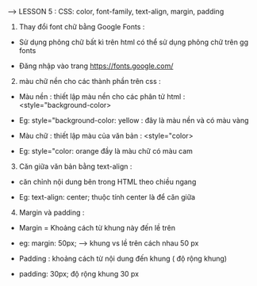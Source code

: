 --> LESSON 5 : CSS: color, font-family, text-align, margin, padding
1) Thay đổi font chữ bằng Google Fonts :
-  Sử dụng phông chữ bất kì trên html có thể sử dụng phông chữ trên gg fonts
+ Đăng nhập vào trang  https://fonts.google.com/
2) màu chữ nền cho các thành phần trên css :
- Màu nền : thiết lập màu nền cho các phân tử html : <style="background-color>
+ Eg: style="background-color: yellow :  đây là màu nền và có màu vàng 
- Màu chữ : thiết lập màu của văn bản : <style="color>
+ Eg: style="color: orange đầy là màu chữ có màu cam
3) Căn giữa văn bản bằng text-align :
- căn chỉnh nội dung bên trong HTML theo chiều ngang
+ Eg: text-align: center; thuộc tính center là để căn giữa
4) Margin và padding :
- Margin = Khoảng cách từ khung này đến lề trên
+ eg:  margin: 50px; --> khung vs lề trên cách nhau 50 px
- Padding : khoảng cách từ nội dung đến khung ( độ rộng khung)
+ padding: 30px; độ rộng khung 30 px
